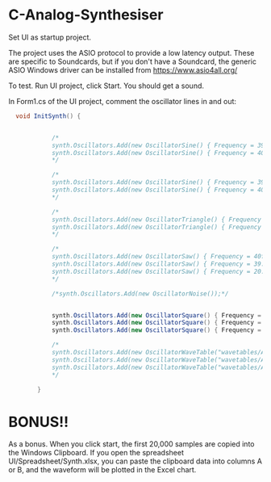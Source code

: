 # C-Analog-Synthesiser

Set UI as startup project.

The project uses the ASIO protocol to provide a low latency output. These are specific to Soundcards, but if you don't have a Soundcard, the generic ASIO Windows driver can be installed from https://www.asio4all.org/

To test. Run UI project, click Start. You should get a sound.

In Form1.cs of the UI project, comment the oscillator lines in and out:

```cs
  void InitSynth() {


            /*
            synth.Oscillators.Add(new OscillatorSine() { Frequency = 39.4f });
            synth.Oscillators.Add(new OscillatorSine() { Frequency = 40f });
            */

            /*
            synth.Oscillators.Add(new OscillatorSine() { Frequency = 39.4f });
            synth.Oscillators.Add(new OscillatorSine() { Frequency = 40f });
            */

            /*
            synth.Oscillators.Add(new OscillatorTriangle() { Frequency = 39.7f });
            synth.Oscillators.Add(new OscillatorTriangle() { Frequency = 40f });
            */

            /*
            synth.Oscillators.Add(new OscillatorSaw() { Frequency = 40f });
            synth.Oscillators.Add(new OscillatorSaw() { Frequency = 39.7f });
            synth.Oscillators.Add(new OscillatorSaw() { Frequency = 20.2f });
            */

            /*synth.Oscillators.Add(new OscillatorNoise());*/


            synth.Oscillators.Add(new OscillatorSquare() { Frequency = 40f });
            synth.Oscillators.Add(new OscillatorSquare() { Frequency = 39.7f, Duty = .1f });
            synth.Oscillators.Add(new OscillatorSquare() { Frequency = 20.2f });

            /*
            synth.Oscillators.Add(new OscillatorWaveTable("wavetables/AKWF_aguitar_0001.wav") { Frequency = 39.4f });
            synth.Oscillators.Add(new OscillatorWaveTable("wavetables/AKWF_aguitar_0002.wav") { Frequency = 40f });
            synth.Oscillators.Add(new OscillatorWaveTable("wavetables/AKWF_aguitar_0003.wav") { Frequency = 40.3f });
            */

        }
```
        
# BONUS!!
        
As a bonus. When you click start, the first 20,000 samples are copied into the Windows Clipboard. If you open the spreadsheet UI/Spreadsheet/Synth.xlsx, you can paste the clipboard data into columns A or B, and the waveform will be plotted in the Excel chart.
